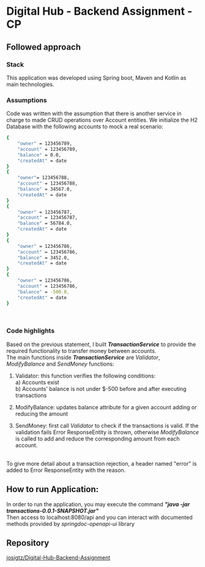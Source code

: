 # Digital Hub - Backend Assignment - CP

## Followed approach 

### Stack

This application was developed using Spring boot, Maven and Kotlin as main technologies. <br/>

### Assumptions
Code was written with the assumption that there is another service in charge to made CRUD operations over Account entities. 
We initialize the H2 Database with the following accounts to mock a real scenario:
```bash
{ 
    "owner" = 123456789,
    "account" = 123456789,
    "balance" = 0.0,
    "createdAt" = date
}
{ 
    "owner"= 123456788,
    "account" = 123456788,
    "balance" = 34567.0,
    "createdAt" = date
}
{
    "owner" = 123456787,
    "account" = 123456787,
    "balance" = 56784.0,
    "createdAt" = date
}
{
    "owner" = 123456786,
    "account" = 123456786,
    "balance" = 3452.0,
    "createdAt" = date
}
{
    "owner" = 123456786,
    "account" = 123456786,
    "balance" = -500.0,
    "createdAt" = date
}
```
<br/>

### Code highlights
Based on the previous statement, I built ***TransactionService*** 
to provide the required functionality to transfer money between accounts.<br/>
The main functions inside ***TransactionService*** are _Validator_, _ModifyBalance_ and _SendMoney_ functions:
<br/>

1. Validator: this function verifies the following conditions: 
<br/>a) Accounts exist 
<br/>b) Accounts' balance is not under $-500 before and after executing transactions 

2. ModifyBalance: updates balance attribute for a given account adding or reducing the amount 

3. SendMoney: first call *Validator* to check if the transactions is valid.
If the validation fails Error ResponseEntity is thrown, otherwise *ModifyBalance* is called to 
add and reduce the corresponding amount from each account. 
<br/>
To give more detail about a transaction rejection, a header named "error" is added to Error ResponseEntity with the reason.

## How to run Application:
In order to run the application, you may execute the command ***"java -jar transactions-0.0.1-SNAPSHOT.jar"*** <br/>
Then access to localhost:8080/api and you can interact with documented methods provided by *springdoc-openapi-ui* library

## Repository
[josigtz/Digital-Hub-Backend-Assignment](https://github.com/josigtz/Digital-Hub-Backend-Assignment)
